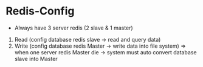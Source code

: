 # Redis-Config 
- Always have 3 server redis (2 slave & 1 master) 
 1. Read (config database redis slave -> read and query data) 
 2. Write (config database redis Master -> write data into file system) 
 => when one server redis Master die -> system must auto convert database slave into Master  
